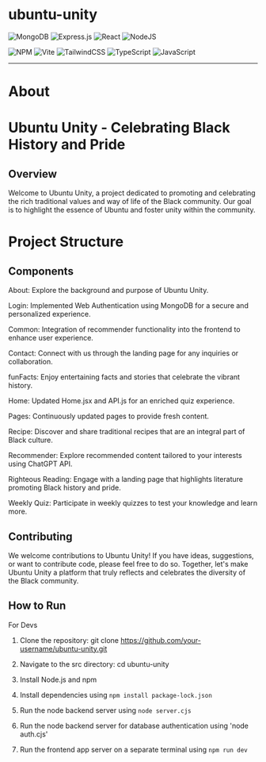 # ubuntu-unity
![MongoDB](https://img.shields.io/badge/MongoDB-%234ea94b.svg?style=for-the-badge&logo=mongodb&logoColor=white) ![Express.js](https://img.shields.io/badge/express.js-%23404d59.svg?style=for-the-badge&logo=express&logoColor=%2361DAFB) ![React](https://img.shields.io/badge/react-%2320232a.svg?style=for-the-badge&logo=react&logoColor=%2361DAFB) ![NodeJS](https://img.shields.io/badge/node.js-6DA55F?style=for-the-badge&logo=node.js&logoColor=white)


![NPM](https://img.shields.io/badge/NPM-%23CB3837.svg?style=for-the-badge&logo=npm&logoColor=white) ![Vite](https://img.shields.io/badge/vite-%23646CFF.svg?style=for-the-badge&logo=vite&logoColor=white) ![TailwindCSS](https://img.shields.io/badge/tailwindcss-%2338B2AC.svg?style=for-the-badge&logo=tailwind-css&logoColor=white) ![TypeScript](https://img.shields.io/badge/typescript-%23007ACC.svg?style=for-the-badge&logo=typescript&logoColor=white) ![JavaScript](https://img.shields.io/badge/javascript-%23323330.svg?style=for-the-badge&logo=javascript&logoColor=%23F7DF1E)

---
# About

# Ubuntu Unity - Celebrating Black History and Pride
## Overview
Welcome to Ubuntu Unity, a project dedicated to promoting and celebrating the rich traditional values and way of life of the Black community. Our goal is to highlight the essence of Ubuntu and foster unity within the community.

# Project Structure
## Components
About: Explore the background and purpose of Ubuntu Unity.

Login: Implemented Web Authentication using MongoDB for a secure and personalized experience.

Common: Integration of recommender functionality into the frontend to enhance user experience.

Contact: Connect with us through the landing page for any inquiries or collaboration.

funFacts: Enjoy entertaining facts and stories that celebrate the vibrant history.

Home: Updated Home.jsx and API.js for an enriched quiz experience.

Pages: Continuously updated pages to provide fresh content.

Recipe: Discover and share traditional recipes that are an integral part of Black culture.

Recommender: Explore recommended content tailored to your interests using ChatGPT API.

Righteous Reading: Engage with a landing page that highlights literature promoting Black history and pride.

Weekly Quiz: Participate in weekly quizzes to test your knowledge and learn more.


## Contributing
We welcome contributions to Ubuntu Unity! If you have ideas, suggestions, or want to contribute code, please feel free to do so. Together, let's make Ubuntu Unity a platform that truly reflects and celebrates the diversity of the Black community.

## How to Run
For Devs

1. Clone the repository: git clone https://github.com/your-username/ubuntu-unity.git

2. Navigate to the src directory: cd ubuntu-unity

3. Install Node.js and npm

4. Install dependencies using `npm install package-lock.json`

5. Run the node backend server using `node server.cjs`
   
6. Run the node backend server for database authentication using 'node auth.cjs'

7. Run the frontend app server on a separate terminal using `npm run dev`
